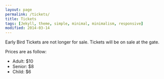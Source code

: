 ```yaml
---
layout: page
permalink: /tickets/
title: Tickets
tags: [Jekyll, theme, simple, minimal, minimalism, responsive]
modified: 2014-03-14
---
```


Early Bird Tickets are not longer for sale. Tickets will be on sale at the gate.

Prices are as follow:

* Adult: $10
* Senior: $8
* Child: $6
